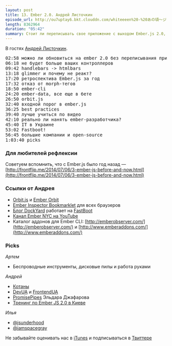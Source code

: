 ```yaml
---
layout: post
title: 13. Ember 2.0. Андрей Листочкин
episode_url: http://ou7uptay6.bkt.clouddn.com/whiteeeen%20-%20あの頃～ジンジンバオヂュオニー～%20%28zerokoi%20ver.%29.mp3
length: 8362964
duration: "05:42"
summary: Стоит ли переписывать свое приложение с выходом Ember.js 2.0, куда денутся контроллеры и как найти ember-разработчиков.
---
```


В гостях [Андрей Листочкин](https://twitter.com/listochkin).

<pre>
02:58 можно ли обновиться на ember 2.0 без переписывания приложения?
06:18 не будет больше ваших контроллеров
09:42 handlebars -> htmlbars
13:18 glimmer и почему не реакт?
17:20 ретроспектива Ember.js за год
17:32 отказ от morph-тегов
18:50 ember-cli
24:20 ember-data, все еще в бете
26:50 orbit.js
32:40 входной порог в ember.js
36:25 best practices
39:40 лучше учиться по видео
42:10 реально ли нанять ember-разработчика?
45:40 IT в Украине
53:02 Fastboot!
56:45 большие компании и open-source
1:03:40 picks
</pre>

### Для любителей рефлексии
Советуем вспомнить, что с Ember.js было год назад — [http://frontflip.me/2014/07/06/3-ember-js-before-and-now.html](http://frontflip.me/2014/07/06/3-ember-js-before-and-now.html)

### Ссылки от Андрея

 * [Orbit.js](https://github.com/orbitjs/orbit.js) и [Ember Orbit](https://github.com/orbitjs/ember-orbit)
 * [Ember Inspector Bookmarklet](https://github.com/emberjs/ember-inspector#bookmarklet-all-browsers) для всех браузеров
 * [Блог DockYard](https://dockyard.com/blog) работает на [FastBoot](https://github.com/tildeio/ember-cli-fastboot)
 * [Канал Ember NYC на YouTube](https://www.youtube.com/user/EmberNYC/videos)
 * Каталог аддонов для Ember CLI: [http://emberobserver.com/](http://emberobserver.com/) и [http://www.emberaddons.com/](http://www.emberaddons.com/)

### Picks

*Артем*

- Беспроводные инструменты, дисковые пилы и работа руками

*Андрей*

- [Котаны](http://kottans.org/)
- [DevUA](https://github.com/dev-ua) и [FrontendUA](http://frontendua.im)
- [PromisePipes](https://github.com/edjafarov/PromisePipe) Эльдара Джафарова
- [Тренинг по Ember JS 2.0 в Киеве](http://frameworksdays.com/event/mk-listochkin-emberjs )

*Илья*

- [@jsunderhood](https://twitter.com/jsunderhood)
- [@iamspacegray](https://twitter.com/iamspacegray)

Не забывайте оценивать нас в [iTunes](https://itunes.apple.com/ru/podcast/frontflip/id884716456) и подписываться в [Твиттере](https://twitter.com/frontflip_js)
